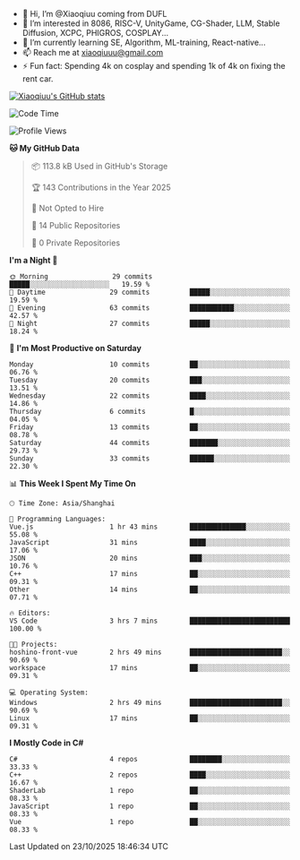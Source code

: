 - 👋 Hi, I’m @Xiaoqiuu coming from DUFL
- 👀 I’m interested in 8086, RISC-V, UnityGame, CG-Shader, LLM, Stable Diffusion, XCPC, PHIGROS, COSPLAY...
- 🌱 I’m currently learning SE, Algorithm, ML-training, React-native...
- 📫 Reach me at xiaoqiuuu@gmail.com
- ⚡ Fun fact: Spending 4k on cosplay and spending 1k of 4k on fixing the rent car.

<!---
Xiaoqiuu/Xiaoqiuu is a ✨ special ✨ repository because its `README.md` (this file) appears on your GitHub profile.
You can click the Preview link to take a look at your changes.
--->

[![Xiaoqiuu's GitHub stats](https://github-readme-stats.vercel.app/api?username=Xiaoqiuu)](https://github.com/anuraghazra/github-readme-stats)


<!--START_SECTION:waka-->
![Code Time](http://img.shields.io/badge/Code%20Time-143%20hrs%2026%20mins-blue)

![Profile Views](http://img.shields.io/badge/Profile%20Views-0-blue)

**🐱 My GitHub Data** 

> 📦 113.8 kB Used in GitHub's Storage 
 > 
> 🏆 143 Contributions in the Year 2025
 > 
> 🚫 Not Opted to Hire
 > 
> 📜 14 Public Repositories 
 > 
> 🔑 0 Private Repositories 
 > 
**I'm a Night 🦉** 

```text
🌞 Morning                29 commits          █████░░░░░░░░░░░░░░░░░░░░   19.59 % 
🌆 Daytime                29 commits          █████░░░░░░░░░░░░░░░░░░░░   19.59 % 
🌃 Evening                63 commits          ███████████░░░░░░░░░░░░░░   42.57 % 
🌙 Night                  27 commits          █████░░░░░░░░░░░░░░░░░░░░   18.24 % 
```
📅 **I'm Most Productive on Saturday** 

```text
Monday                   10 commits          ██░░░░░░░░░░░░░░░░░░░░░░░   06.76 % 
Tuesday                  20 commits          ███░░░░░░░░░░░░░░░░░░░░░░   13.51 % 
Wednesday                22 commits          ████░░░░░░░░░░░░░░░░░░░░░   14.86 % 
Thursday                 6 commits           █░░░░░░░░░░░░░░░░░░░░░░░░   04.05 % 
Friday                   13 commits          ██░░░░░░░░░░░░░░░░░░░░░░░   08.78 % 
Saturday                 44 commits          ███████░░░░░░░░░░░░░░░░░░   29.73 % 
Sunday                   33 commits          ██████░░░░░░░░░░░░░░░░░░░   22.30 % 
```


📊 **This Week I Spent My Time On** 

```text
🕑︎ Time Zone: Asia/Shanghai

💬 Programming Languages: 
Vue.js                   1 hr 43 mins        ██████████████░░░░░░░░░░░   55.08 % 
JavaScript               31 mins             ████░░░░░░░░░░░░░░░░░░░░░   17.06 % 
JSON                     20 mins             ███░░░░░░░░░░░░░░░░░░░░░░   10.76 % 
C++                      17 mins             ██░░░░░░░░░░░░░░░░░░░░░░░   09.31 % 
Other                    14 mins             ██░░░░░░░░░░░░░░░░░░░░░░░   07.71 % 

🔥 Editors: 
VS Code                  3 hrs 7 mins        █████████████████████████   100.00 % 

🐱‍💻 Projects: 
hoshino-front-vue        2 hrs 49 mins       ███████████████████████░░   90.69 % 
workspace                17 mins             ██░░░░░░░░░░░░░░░░░░░░░░░   09.31 % 

💻 Operating System: 
Windows                  2 hrs 49 mins       ███████████████████████░░   90.69 % 
Linux                    17 mins             ██░░░░░░░░░░░░░░░░░░░░░░░   09.31 % 
```

**I Mostly Code in C#** 

```text
C#                       4 repos             ████████░░░░░░░░░░░░░░░░░   33.33 % 
C++                      2 repos             ████░░░░░░░░░░░░░░░░░░░░░   16.67 % 
ShaderLab                1 repo              ██░░░░░░░░░░░░░░░░░░░░░░░   08.33 % 
JavaScript               1 repo              ██░░░░░░░░░░░░░░░░░░░░░░░   08.33 % 
Vue                      1 repo              ██░░░░░░░░░░░░░░░░░░░░░░░   08.33 % 
```




 Last Updated on 23/10/2025 18:46:34 UTC
<!--END_SECTION:waka-->
